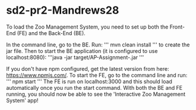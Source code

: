 # sd2-pr2-Mandrews28

To load the Zoo Management System, you need to set up both the Front-End (FE) and the Back-End (BE).

In the command line, go to the BE. Run:
''' mvn clean install '''
to create the jar file. Then to start the BE application (it is configured to use localhost:8080):
'''java -jar target/AP-Assignment-<version>.jar '''

If you don't have npm configured, get the latest version from here: https://www.npmjs.com/.
To start the FE, go to the command line and run:
''' npm start '''
The FE is run on localhost:3000 and this should load automatically once you run the start command.
With both the BE and FE running, you should now be able to see the 'Interactive Zoo Management System' app!
